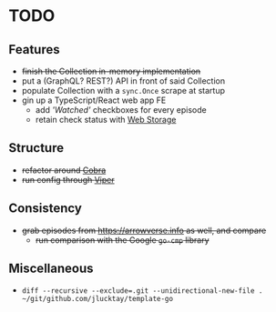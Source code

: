 # TODO

## Features

- ~~finish the Collection in-memory implementation~~
- put a (GraphQL? REST?) API in front of said Collection
- populate Collection with a `sync.Once` scrape at startup
- gin up a TypeScript/React web app FE
  - add *'Watched'* checkboxes for every episode
  - retain check status with [Web Storage](https://caniuse.com/namevalue-storage)

## Structure

- ~~refactor around [Cobra](https://github.com/spf13/cobra)~~
- ~~run config through [Viper](https://github.com/spf13/viper)~~

## Consistency

- ~~grab episodes from <https://arrowverse.info> as well, and compare~~
  - ~~run comparison with the Google `go-cmp` library~~

## Miscellaneous

- `diff --recursive --exclude=.git --unidirectional-new-file . ~/git/github.com/jlucktay/template-go`
